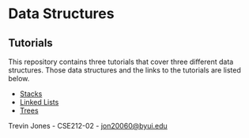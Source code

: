 # Data Structures

## Tutorials

This repository contains three tutorials that cover three different data structures. Those data structures and the links to the tutorials are listed below.

* [Stacks](stacks.md)
* [Linked Lists](linkedlists.md)
* [Trees](trees.md)


Trevin Jones - CSE212-02 - jon20060@byui.edu